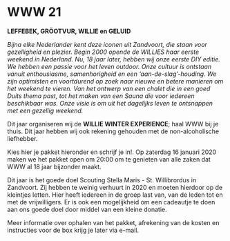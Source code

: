 # WWW 21
**LEFFEBEK, GRÖOTVUR, WILLIE en GELUID**

_Bijna elke Nederlander kent deze iconen uit Zandvoort, die staan voor gezelligheid en plezier. Begin 2000 opende de WILLIES haar eerste weekend in Nederland. Nu, 18 jaar later, hebben wij onze eerste DIY editie. We hebben een passie voor het leven outdoor. 
Onze cultuur is ontstaan vanuit enthousiasme, samenhorigheid en een ‘aan-de-slag’-houding. We zijn optimisten en voortdurend op zoek naar nieuwe en betere manieren om het weekend te vieren.
Van het ontwerp van een chalet die in een goed Duits thema past, tot het maken van een Sauna die voor iedereen beschikbaar was. Onze visie is om uit het dagelijks leven te ontsnappen met een gezellig weekend._

Dit jaar organiseren wij de **WILLIE WINTER EXPERIENCE**; haal WWW bij je thuis.  Dit jaar hebben wij ook rekening gehouden met de non-alcoholische liefhebber.

Kies hier je pakket hieronder en schrijf je in!. Op zaterdag 16 januari 2020 maken we het pakket open om 20:00 om te genieten van alle zaken dat WWW al 18 jaar bijzonder maakt.

Dit jaar is het goede doel Scouting Stella Maris - St. Willibrordus in Zandvoort. Zij hebben te weinig verhuurt in 2020 en moeten hierdoor op de kleintjes letten. Hier heeft iedereen in de groep last van, van de leden tot en met de vrijwilligers.
Er is ook een mogelijkheid om een cadeautje te doen aan ons goede doel door middel van een kleine donatie.

Meer informatie over ophalen van het pakket, afrekening van de kosten en instructies voor de box krijg je later via e-mail.

